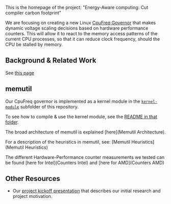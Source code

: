 This is the homepage of the project: "Energy-Aware computing: Cut compiler carbon footprint"

We are focusing on creating a new Linux [CpuFreq Governor](https://www.kernel.org/doc/html/latest/cpu-freq/index.html) that makes dynamic voltage scaling decisions based on hardware performance counters. This will allow it to react to the memory access patterns of the current CPU processes, so that it can reduce clock frequency, should the CPU be stalled by memory.

## Background & Related Work
See [this page](Background-&-Related-Work)

## memutil
Our CpuFreq governor is implemented as a kernel module in the [`kernel-module`](https://gitlab.hpi.de/osm/osm-energy/masterprojekt-ws21-compendium/-/tree/master/kernel-module) subfolder of this repository.

To see how to compile & use the kernel module, see the [README in that folder](https://gitlab.hpi.de/osm/osm-energy/masterprojekt-ws21-compendium/-/blob/master/kernel-module/README.md).

The broad architecture of memutil is explained [here](Memutil Architecture).

For a description of the heuristics in memutil, see: [Memutil Heuristics](Memutil Heuristics)

The different Hardware-Performance counter measurements we tested can be found [here for Intel](Counters Intel) and [here for AMD](Counters AMD)

## Other Resources
* Our [project kickoff presentation](https://gitlab.hpi.de/osm/osm-energy/masterprojekt-ws21-compendium/-/blob/master/resources/Initial%20Presentation.pdf) that describes our initial research and project motivation.